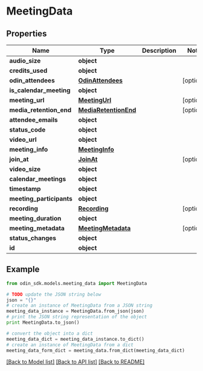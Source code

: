 # MeetingData


## Properties

Name | Type | Description | Notes
------------ | ------------- | ------------- | -------------
**audio_size** | **object** |  | 
**credits_used** | **object** |  | 
**odin_attendees** | [**OdinAttendees**](OdinAttendees.md) |  | [optional] 
**is_calendar_meeting** | **object** |  | 
**meeting_url** | [**MeetingUrl**](MeetingUrl.md) |  | [optional] 
**media_retention_end** | [**MediaRetentionEnd**](MediaRetentionEnd.md) |  | [optional] 
**attendee_emails** | **object** |  | 
**status_code** | **object** |  | 
**video_url** | **object** |  | 
**meeting_info** | [**MeetingInfo**](MeetingInfo.md) |  | 
**join_at** | [**JoinAt**](JoinAt.md) |  | [optional] 
**video_size** | **object** |  | 
**calendar_meetings** | **object** |  | 
**timestamp** | **object** |  | 
**meeting_participants** | **object** |  | 
**recording** | [**Recording**](Recording.md) |  | [optional] 
**meeting_duration** | **object** |  | 
**meeting_metadata** | [**MeetingMetadata**](MeetingMetadata.md) |  | [optional] 
**status_changes** | **object** |  | 
**id** | **object** |  | 

## Example

```python
from odin_sdk.models.meeting_data import MeetingData

# TODO update the JSON string below
json = "{}"
# create an instance of MeetingData from a JSON string
meeting_data_instance = MeetingData.from_json(json)
# print the JSON string representation of the object
print MeetingData.to_json()

# convert the object into a dict
meeting_data_dict = meeting_data_instance.to_dict()
# create an instance of MeetingData from a dict
meeting_data_form_dict = meeting_data.from_dict(meeting_data_dict)
```
[[Back to Model list]](../README.md#documentation-for-models) [[Back to API list]](../README.md#documentation-for-api-endpoints) [[Back to README]](../README.md)


